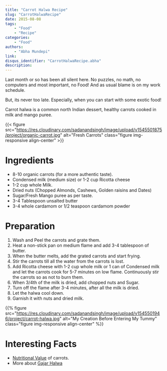 ```yaml
---
title: "Carrot Halwa Recipe"
slug: "CarrotHalwaRecipe"
date: 2015-08-08
tags:
    - "Food"
    - "Recipe"
categories:
    - "Food"
authors:
    - "Abha Mundepi"
link:
disqus_identifier: "CarrotHalwaRecipe.abha"
description:
---
```


Last month or so has been all silent here. No puzzles, no math, no
computers and most important, no Food! And as usual blame is on my work
schedule.

But, its never too late. Especially, when you can start with some
exotic food!

<!--more-->

Carrot halwa is a common north Indian dessert, healthy carrots cooked
in milk and mango puree.

<!--TOC-->

{{< figure src="https://res.cloudinary.com/sadanandsingh/image/upload/v1545501875/project/organic-carrot.jpg" alt="Fresh Carrots" class="figure img-responsive align-center" >}}

Ingredients
===========

-   8-10 organic carrots (for a more authentic taste).
-   Condensed milk (medium size) or 1-2 cup Ricotta cheese
-   1-2 cup whole Milk.
-   Dried nuts (Chopped Almonds, Cashews, Golden raisins and Dates)
-   Sugar/Fresh Mango puree as per taste.
-   3-4 Tablespoon unsalted butter
-   3-4 whole cardamom or 1/2 teaspoon cardamom powder

Preparation
===========

1.  Wash and Peel the carrots and grate them.
2.  Heat a non-stick pan on medium flame and add 3-4 tablespoon of
    butter.
3.  When the butter melts, add the grated carrots and start frying.
4.  Stir the carrots till all the water from the carrots is lost.
5.  Add Ricotta cheese with 1-2 cup whole milk or 1 can of Condensed
    milk and let the carrots cook for 5-7 minutes on low flame.
    Continuously stir the carrots so as not to burn them.
6.  When 3/4th of the milk is dried, add chopped nuts and Sugar.
7.  Turn off the flame after 3-4 minutes, after all the milk is dried.
8.  Let the halwa cool down.
9.  Garnish it with nuts and dried milk.

{{% figure src="https://res.cloudinary.com/sadanandsingh/image/upload/v1545501946/project/carrot-halwa.jpg" alt="My Creation Before Entering My Tummy" class="figure img-responsive align-center" %}}

Interesting Facts
=================

-   [Nutritional Value](https://www.nutrition-and-you.com/carrots.html)
    of carrots.
-   More about [Gajar Halwa](https://en.wikipedia.org/wiki/Gajar_Ka_Halwa)
